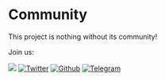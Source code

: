 # Community

This project is nothing without its community!

Join us:

<a href="https://chat.btcpayserver.org/" target="_blank" alt="Mattermost"><img src="./img/mattermost.png"></a>
[![Twitter](./img/twitter.png)](https://twitter.com/BtcpayServer)
[![Github](./img/github.png)](https://github.com/btcpayserver/btcpayserver)
[![Telegram](./img/telegram.png)](https://t.me/btcpayserver)
